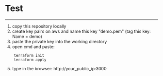 # Test
___
1. copy this repository locally
2. create key pairs on aws and name this key "demo.pem" (tag this key: Name = demo)
3. paste the private key into the working directory
4. open cmd and paste:
```
    terraform init
    terraform apply
```
5. type in the browser: http://your_public_ip:3000
